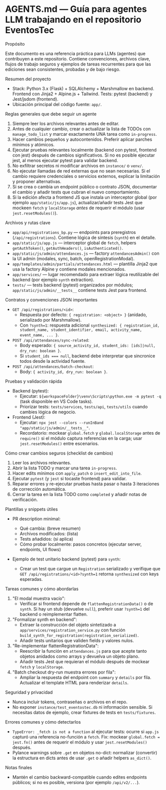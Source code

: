 # AGENTS.md — Guía para agentes LLM trabajando en el repositorio EventosTec

Propósito

Este documento es una referencia práctica para LLMs (agentes) que contribuyen a este repositorio. Contiene convenciones, archivos clave, flujos de trabajo seguros y ejemplos de tareas recurrentes para que las ediciones sean consistentes, probadas y de bajo riesgo.

Resumen del proyecto

- Stack: Python 3.x (Flask) + SQLAlchemy + Marshmallow en backend. Frontend con Jinja2 + Alpine.js + Tailwind. Tests: pytest (backend) y Jest/jsdom (frontend).
- Ubicación principal del código fuente: `app/`.

Reglas generales que debe seguir un agente

1. Siempre leer los archivos relevantes antes de editar.
2. Antes de cualquier cambio, crear o actualizar la lista de TODOs con `manage_todo_list` y marcar exactamente UNA tarea como `in-progress`.
3. Hacer cambios pequeños y autocontenidos. Preferir aplicar parches mínimos y atómicos.
4. Ejecutar pruebas relevantes localmente (backend con pytest, frontend con jest) después de cambios significativos. Si no es posible ejecutar jest, al menos ejecutar pytest para validar backend.
5. No exfiltrar secretos ni modificar archivos en `instance/` o `venv/`.
6. No ejecutar llamadas de red externas que no sean necesarias. Si el cambio requiere credenciales o servicios externos, explicar la limitación y proponer alternativas.
7. Si se crea o cambia un endpoint público o contrato JSON, documentar el cambio y añadir tests que cubran el nuevo comportamiento.
8. Si la edición afecta a frontend JS que instala un interceptor global (por ejemplo `app/static/js/app.js`), actualizar/añadir tests Jest que mockeen `fetch` y `localStorage` _antes_ de requerir el módulo (usar `jest.resetModules()`).

Archivos y rutas clave

- `app/api/registrations_bp.py` — endpoints para preregistros (`/api/registrations`). Contiene lógica de síntesis (`synth`) en el detalle.
- `app/static/js/app.js` — interceptor global de `fetch`, helpers `getAuthToken()`, `getAuthHeaders()`, `isAuthenticated()`.
- `app/static/js/admin/attendances.js` — factory `attendancesAdmin()` con la UI admin (modales, sync, batch, openRegistrationModal).
- `app/templates/admin/partials/attendances.html` — plantilla Jinja2 que usa la factory Alpine y contiene modales mencionados.
- `app/services/` — lugar recomendado para extraer lógica reutilizable del backend (por ejemplo `synth` extraction).
- `tests/` — tests backend (pytest) organizados por módulos; `app/static/js/admin/__tests__` contiene tests Jest para frontend.

Contratos y convenciones JSON importantes

- `GET /api/registrations/<id>`:
  - Respuesta por defecto: `{ registration: <object> }` (anidado, serializado por Marshmallow).
  - Con `?synth=1`: respuesta adicional `synthesized: { registration_id, student_name, student_identifier, email, activity_name, event_name, ... }`.
- `POST /api/attendances/sync-related`:
  - Body esperado: `{ source_activity_id, student_ids: [ids]|null, dry_run: boolean }`.
  - Si `student_ids === null`, backend debe interpretar que sincronice todos desde la actividad fuente.
- `POST /api/attendances/batch-checkout`:
  - Body: `{ activity_id, dry_run: boolean }`.

Pruebas y validación rápida

- Backend (pytest):
  - Ejecutar: `${workspaceFolder}\venv\Scripts\python.exe -m pytest -q` (task disponible en VS Code tasks).
  - Priorizar tests: `tests/services`, `tests/api`, `tests/utils` cuando cambies lógica de negocio.
- Frontend (Jest):
  - Ejecutar: `npx jest --colors --runInBand "app/static/js/admin/__tests__"`.
  - Recordatorio: mockear `global.fetch` y `global.localStorage` antes de `require()` si el módulo captura referencias en la carga; usar `jest.resetModules()` entre escenarios.

Cómo crear cambios seguros (checklist de cambios)

1. Leer los archivos relevantes.
2. Abrir la lista TODO y marcar una tarea `in-progress`.
3. Hacer edits mínimos con `apply_patch` o `insert_edit_into_file`.
4. Ejecutar `pytest` (y `jest` si tocaste frontend) para validar.
5. Reparar errores y re-ejecutar pruebas hasta pasar o hasta 3 iteraciones de corrección automática.
6. Cerrar la tarea en la lista TODO como `completed` y añadir notas de verificación.

Plantillas y snippets útiles

- PR description minimal:
  - Qué cambia: (breve resumen)
  - Archivos modificados: (lista)
  - Tests añadidos: (si aplica)
  - Cómo probar localmente: pasos concretos (ejecutar server, endpoints, UI flows)

- Ejemplo de test unitario backend (pytest) para `synth`:
  - Crear un test que cargue un `Registration` serializado y verifique que `GET /api/registrations/<id>?synth=1` retorna `synthesized` con keys esperadas.

Tareas comunes y cómo abordarlas

1. "El modal muestra vacío":
   - Verificar si frontend depende de `flattenRegistrationData()` o de `synth`. Si hay un stub (devuelve `null`), preferir usar `?synth=1` del backend o reimplementar flatten.
2. "Formalizar synth en backend":
   - Extraer la construcción del objeto sintetizado a `app/services/registration_service.py` con función `build_synth_for_registration(registration_serialized)`.
   - Añadir tests unitarios que validen fields y valores nulos.
3. "Re-implementar flattenRegistrationData":
   - Reescribir la función en `attendances.js` para que acepte tanto objetos anidados como arrays y devuelva un objeto plano.
   - Añadir tests Jest que requieran el módulo después de mockear `fetch` y `localStorage`.
4. "Batch checkout dry-run muestra errores por fila":
   - Ampliar la respuesta del endpoint con `summary` y `details` por fila. Actualizar el template HTML para renderizar `details`.

Seguridad y privacidad

- Nunca incluir tokens, contraseñas o archivos en el repo.
- No exponer `instance/test_eventostec.db` ni información sensible. Si necesitas datos de ejemplo, crear fixtures de tests en `tests/fixtures`.

Errores comunes y cómo detectarlos

- `TypeError: _fetch is not a function` al ejecutar tests: ocurre si `app.js` capturó una referencia no-función a `fetch`. Fix: mockear `global.fetch = jest.fn()` antes de requerir el módulo y usar `jest.resetModules()` después.
- Pylance warnings sobre `.get` en objetos no-dict: normalizar (convertir) la estructura en dicts antes de usar `.get` o añadir helpers `as_dict()`.

Notas finales

- Mantén el cambio backward-compatible cuando edites endpoints públicos; si no es posible, versiona (por ejemplo `/api/v2/...`).
